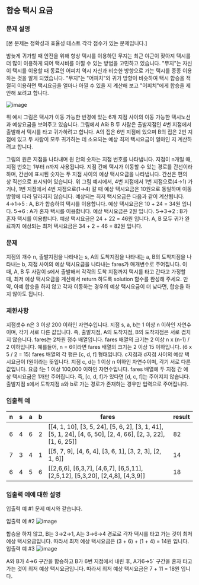 ## 합승 택시 요금

### 문제 설명
[본 문제는 정확성과 효율성 테스트 각각 점수가 있는 문제입니다.]

밤늦게 귀가할 때 안전을 위해 항상 택시를 이용하던 무지는 최근 야근이 잦아져 택시를 더 많이 이용하게 되어 택시비를 아낄 수 있는 방법을 고민하고 있습니다. "무지"는 자신이 택시를 이용할 때 동료인 어피치 역시 자신과 비슷한 방향으로 가는 택시를 종종 이용하는 것을 알게 되었습니다. "무지"는 "어피치"와 귀가 방향이 비슷하여 택시 합승을 적절히 이용하면 택시요금을 얼마나 아낄 수 있을 지 계산해 보고 "어피치"에게 합승을 제안해 보려고 합니다.

![image](https://grepp-programmers.s3.ap-northeast-2.amazonaws.com/files/production/715ff493-d1a0-44d8-9273-a785280b3f1e/2021_kakao_taxi_01.png)

위 예시 그림은 택시가 이동 가능한 반경에 있는 6개 지점 사이의 이동 가능한 택시노선과 예상요금을 보여주고 있습니다.
그림에서 A와 B 두 사람은 출발지점인 4번 지점에서 출발해서 택시를 타고 귀가하려고 합니다. A의 집은 6번 지점에 있으며 B의 집은 2번 지점에 있고 두 사람이 모두 귀가하는 데 소요되는 예상 최저 택시요금이 얼마인 지 계산하려고 합니다.

그림의 원은 지점을 나타내며 원 안의 숫자는 지점 번호를 나타냅니다.
지점이 n개일 때, 지점 번호는 1부터 n까지 사용됩니다.
지점 간에 택시가 이동할 수 있는 경로를 간선이라 하며, 간선에 표시된 숫자는 두 지점 사이의 예상 택시요금을 나타냅니다.
간선은 편의 상 직선으로 표시되어 있습니다.
위 그림 예시에서, 4번 지점에서 1번 지점으로(4→1) 가거나, 1번 지점에서 4번 지점으로(1→4) 갈 때 예상 택시요금은 10원으로 동일하며 이동 방향에 따라 달라지지 않습니다.
예상되는 최저 택시요금은 다음과 같이 계산됩니다.
4→1→5 : A, B가 합승하여 택시를 이용합니다. 예상 택시요금은 10 + 24 = 34원 입니다.
5→6 : A가 혼자 택시를 이용합니다. 예상 택시요금은 2원 입니다.
5→3→2 : B가 혼자 택시를 이용합니다. 예상 택시요금은 24 + 22 = 46원 입니다.
A, B 모두 귀가 완료까지 예상되는 최저 택시요금은 34 + 2 + 46 = 82원 입니다.

### 문제
지점의 개수 n, 출발지점을 나타내는 s, A의 도착지점을 나타내는 a, B의 도착지점을 나타내는 b, 지점 사이의 예상 택시요금을 나타내는 fares가 매개변수로 주어집니다. 이때, A, B 두 사람이 s에서 출발해서 각각의 도착 지점까지 택시를 타고 간다고 가정할 때, 최저 예상 택시요금을 계산해서 return 하도록 solution 함수를 완성해 주세요.
만약, 아예 합승을 하지 않고 각자 이동하는 경우의 예상 택시요금이 더 낮다면, 합승을 하지 않아도 됩니다.

### 제한사항
지점갯수 n은 3 이상 200 이하인 자연수입니다.
지점 s, a, b는 1 이상 n 이하인 자연수이며, 각기 서로 다른 값입니다.
즉, 출발지점, A의 도착지점, B의 도착지점은 서로 겹치지 않습니다.
fares는 2차원 정수 배열입니다.
fares 배열의 크기는 2 이상 n x (n-1) / 2 이하입니다.
예를들어, n = 6이라면 fares 배열의 크기는 2 이상 15 이하입니다. (6 x 5 / 2 = 15)
fares 배열의 각 행은 [c, d, f] 형태입니다.
c지점과 d지점 사이의 예상 택시요금이 f원이라는 뜻입니다.
지점 c, d는 1 이상 n 이하인 자연수이며, 각기 서로 다른 값입니다.
요금 f는 1 이상 100,000 이하인 자연수입니다.
fares 배열에 두 지점 간 예상 택시요금은 1개만 주어집니다. 즉, [c, d, f]가 있다면 [d, c, f]는 주어지지 않습니다.
출발지점 s에서 도착지점 a와 b로 가는 경로가 존재하는 경우만 입력으로 주어집니다.

### 입출력 예
n|s|a|b|fares|result
---|---|---|---|---|---
6|4|6|2|[[4, 1, 10], [3, 5, 24], [5, 6, 2], [3, 1, 41], [5, 1, 24], [4, 6, 50], [2, 4, 66], [2, 3, 22], [1, 6, 25]]|82
7|3|4|1|[[5, 7, 9], [4, 6, 4], [3, 6, 1], [3, 2, 3], [2, 1, 6]]|14
6|4|5|6|[[2,6,6], [6,3,7], [4,6,7], [6,5,11], [2,5,12], [5,3,20], [2,4,8], [4,3,9]]|18

### 입출력 예에 대한 설명
입출력 예 #1
문제 예시와 같습니다.

입출력 예 #2
![image](https://grepp-programmers.s3.ap-northeast-2.amazonaws.com/files/production/934fcb5a-f844-4b02-b7fa-46198123be05/2021_kakao_taxi_02.png)

합승을 하지 않고, B는 3→2→1, A는 3→6→4 경로로 각자 택시를 타고 가는 것이 최저 예상 택시요금입니다.
따라서 최저 예상 택시요금은 (3 + 6) + (1 + 4) = 14원 입니다.
입출력 예 #3
![image](https://grepp-programmers.s3.ap-northeast-2.amazonaws.com/files/production/179cc8ad-73d2-46c9-95e9-2363f3cb345d/2021_kakao_taxi_03.png)

A와 B가 4→6 구간을 합승하고 B가 6번 지점에서 내린 후, A가6→5` 구간을 혼자 타고 가는 것이 최저 예상 택시요금입니다.
따라서 최저 예상 택시요금은 7 + 11 = 18원 입니다.